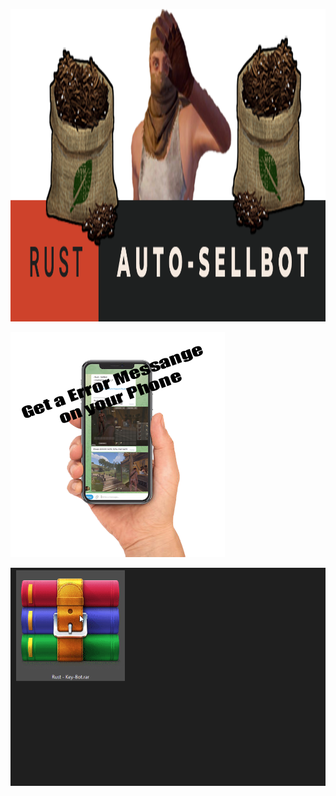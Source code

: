 [<img src="https://raw.githubusercontent.com/NapoII/Rust-Sell-Bot/main/README/bannerf.png?token=GHSAT0AAAAAABXYVRILNVUOQ7OWGWX5XDPSYX7W6UQ" height="500px" />](https://github.com/NapoII/Rust-Sell-Bot/archive/refs/heads/main.zip)

[<img src="https://github.com/NapoII/Rust-Sell-Bot/blob/main/README/phone.png?raw=true" />](https://github.com/NapoII/Rust-Sell-Bot/archive/refs/heads/main.zip)


[<img src="https://raw.githubusercontent.com/NapoII/Rust-Sell-Bot/main/README/Zulassen%20Gif.gif?token=GHSAT0AAAAAABXYVRILB3DKN3Y5JMR6QVZIYX7W4BQ" />](https://github.com/NapoII/Rust-Code-Raid-Bot/raw/main/Rust-Code-Raid-Bot.rar)

